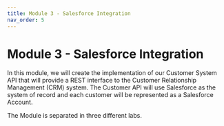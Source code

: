 ```yaml
---
title: Module 3 - Salesforce Integration
nav_order: 5
---
```


# Module 3 - Salesforce Integration

In this module, we will create the implementation of our Customer System API that will provide a REST interface to the Customer Relationship Management (CRM) system. The Customer API will use Salesforce ​as the system of record and each customer will be represented as a Salesforce Account.

The Module is separated in three different labs.